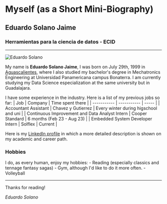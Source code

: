 # Myself (as a Short Mini-Biography)
## Eduardo Solano Jaime
### Herramientas para la ciencia de datos - ECID
---
![Eduardo Solano](https://media.licdn.com/dms/image/C4E03AQHYwAYSnq9h_A/profile-displayphoto-shrink_400_400/0/1652705607568?e=1698883200&v=beta&t=hiBvSW41LtaTM2ZrAOg6LT90u32y6JYwhpGmclddFTY)

My name is **Eduardo Solano Jaime**, I was born on July 29th, 1999 in [Aguascalientes](https://en.wikipedia.org/wiki/Aguascalientes), where I also studied my bachelor's degree in Mechatronics Engineering at Universidad Panamericana campus Bonaterra.
I am currently studying my Data Science especialization at the same university but in Guadalajara.

I have some experience in the industry. Here is a list of my previous jobs so far:
| Job | Company | Time spent there |
| ----------- | ----------- | ----- |
| Accountant Assistant | Chavez y Gutierrez | Every winter during higschool and uni |
| Continuous Improvement and Data Analyst Intern | Cooper Standard | 6 months (Feb 23 - Aug 23) |
| Embedded System Developer Intern | Solflex | Current |

Here is my [LinkedIn profile](https://www.linkedin.com/in/eduardo-solano-aba8841ab/) in which a more detailed description is shown on my academic and career path.

### Hobbies
I do, as every human, enjoy my hobbies:
    - Reading (especially classics and tennage fantasy sagas)
    - Gym, although I'd like to do it more often.
    - Volleyball

---
Thanks for reading!

*Eduardo Solano*
